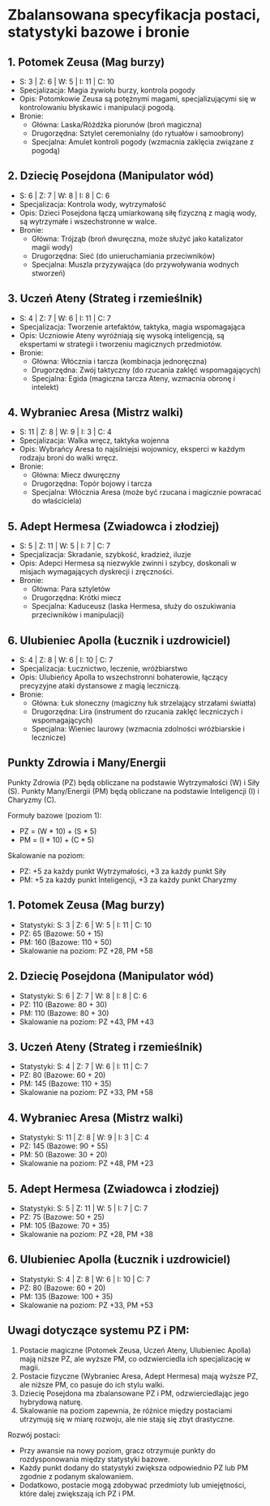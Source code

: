 # Zbalansowana specyfikacja postaci, statystyki bazowe i bronie

## 1. Potomek Zeusa (Mag burzy)
- S: 3 | Z: 6 | W: 5 | I: 11 | C: 10
- Specjalizacja: Magia żywiołu burzy, kontrola pogody
- Opis: Potomkowie Zeusa są potężnymi magami, specjalizującymi się w kontrolowaniu błyskawic i manipulacji pogodą.
- Bronie:
  * Główna: Laska/Różdżka piorunów (broń magiczna)
  * Drugorzędna: Sztylet ceremonialny (do rytuałów i samoobrony)
  * Specjalna: Amulet kontroli pogody (wzmacnia zaklęcia związane z pogodą)

## 2. Dziecię Posejdona (Manipulator wód)
- S: 6 | Z: 7 | W: 8 | I: 8 | C: 6
- Specjalizacja: Kontrola wody, wytrzymałość
- Opis: Dzieci Posejdona łączą umiarkowaną siłę fizyczną z magią wody, są wytrzymałe i wszechstronne w walce.
- Bronie:
  * Główna: Trójząb (broń dwuręczna, może służyć jako katalizator magii wody)
  * Drugorzędna: Sieć (do unieruchamiania przeciwników)
  * Specjalna: Muszla przyzywająca (do przywoływania wodnych stworzeń)

## 3. Uczeń Ateny (Strateg i rzemieślnik)
- S: 4 | Z: 7 | W: 6 | I: 11 | C: 7
- Specjalizacja: Tworzenie artefaktów, taktyka, magia wspomagająca
- Opis: Uczniowie Ateny wyróżniają się wysoką inteligencją, są ekspertami w strategii i tworzeniu magicznych przedmiotów.
- Bronie:
  * Główna: Włócznia i tarcza (kombinacja jednoręczna)
  * Drugorzędna: Zwój taktyczny (do rzucania zaklęć wspomagających)
  * Specjalna: Egida (magiczna tarcza Ateny, wzmacnia obronę i intelekt)

## 4. Wybraniec Aresa (Mistrz walki)
- S: 11 | Z: 8 | W: 9 | I: 3 | C: 4
- Specjalizacja: Walka wręcz, taktyka wojenna
- Opis: Wybrańcy Aresa to najsilniejsi wojownicy, eksperci w każdym rodzaju broni do walki wręcz.
- Bronie:
  * Główna: Miecz dwuręczny
  * Drugorzędna: Topór bojowy i tarcza
  * Specjalna: Włócznia Aresa (może być rzucana i magicznie powracać do właściciela)

## 5. Adept Hermesa (Zwiadowca i złodziej)
- S: 5 | Z: 11 | W: 5 | I: 7 | C: 7
- Specjalizacja: Skradanie, szybkość, kradzież, iluzje
- Opis: Adepci Hermesa są niezwykle zwinni i szybcy, doskonali w misjach wymagających dyskrecji i zręczności.
- Bronie:
  * Główna: Para sztyletów
  * Drugorzędna: Krótki miecz
  * Specjalna: Kaduceusz (laska Hermesa, służy do oszukiwania przeciwników i manipulacji)

## 6. Ulubieniec Apolla (Łucznik i uzdrowiciel)
- S: 4 | Z: 8 | W: 6 | I: 10 | C: 7
- Specjalizacja: Łucznictwo, leczenie, wróżbiarstwo
- Opis: Ulubieńcy Apolla to wszechstronni bohaterowie, łączący precyzyjne ataki dystansowe z magią leczniczą.
- Bronie:
  * Główna: Łuk słoneczny (magiczny łuk strzelający strzałami światła)
  * Drugorzędna: Lira (instrument do rzucania zaklęć leczniczych i wspomagających)
  * Specjalna: Wieniec laurowy (wzmacnia zdolności wróżbiarskie i lecznicze)



## Punkty Zdrowia i Many/Energii

Punkty Zdrowia (PZ) będą obliczane na podstawie Wytrzymałości (W) i Siły (S).
Punkty Many/Energii (PM) będą obliczane na podstawie Inteligencji (I) i Charyzmy (C).

Formuły bazowe (poziom 1):
- PZ = (W * 10) + (S * 5)
- PM = (I * 10) + (C * 5)

Skalowanie na poziom:
- PZ: +5 za każdy punkt Wytrzymałości, +3 za każdy punkt Siły
- PM: +5 za każdy punkt Inteligencji, +3 za każdy punkt Charyzmy

## 1. Potomek Zeusa (Mag burzy)
- Statystyki: S: 3 | Z: 6 | W: 5 | I: 11 | C: 10
- PZ: 65 (Bazowe: 50 + 15)
- PM: 160 (Bazowe: 110 + 50)
- Skalowanie na poziom: PZ +28, PM +58

## 2. Dziecię Posejdona (Manipulator wód)
- Statystyki: S: 6 | Z: 7 | W: 8 | I: 8 | C: 6
- PZ: 110 (Bazowe: 80 + 30)
- PM: 110 (Bazowe: 80 + 30)
- Skalowanie na poziom: PZ +43, PM +43

## 3. Uczeń Ateny (Strateg i rzemieślnik)
- Statystyki: S: 4 | Z: 7 | W: 6 | I: 11 | C: 7
- PZ: 80 (Bazowe: 60 + 20)
- PM: 145 (Bazowe: 110 + 35)
- Skalowanie na poziom: PZ +33, PM +58

## 4. Wybraniec Aresa (Mistrz walki)
- Statystyki: S: 11 | Z: 8 | W: 9 | I: 3 | C: 4
- PZ: 145 (Bazowe: 90 + 55)
- PM: 50 (Bazowe: 30 + 20)
- Skalowanie na poziom: PZ +48, PM +23

## 5. Adept Hermesa (Zwiadowca i złodziej)
- Statystyki: S: 5 | Z: 11 | W: 5 | I: 7 | C: 7
- PZ: 75 (Bazowe: 50 + 25)
- PM: 105 (Bazowe: 70 + 35)
- Skalowanie na poziom: PZ +28, PM +38

## 6. Ulubieniec Apolla (Łucznik i uzdrowiciel)
- Statystyki: S: 4 | Z: 8 | W: 6 | I: 10 | C: 7
- PZ: 80 (Bazowe: 60 + 20)
- PM: 135 (Bazowe: 100 + 35)
- Skalowanie na poziom: PZ +33, PM +53

## Uwagi dotyczące systemu PZ i PM:

1. Postacie magiczne (Potomek Zeusa, Uczeń Ateny, Ulubieniec Apolla) mają niższe PZ, ale wyższe PM, co odzwierciedla ich specjalizację w magii.
2. Postacie fizyczne (Wybraniec Aresa, Adept Hermesa) mają wyższe PZ, ale niższe PM, co pasuje do ich stylu walki.
3. Dziecię Posejdona ma zbalansowane PZ i PM, odzwierciedlając jego hybrydową naturę.
4. Skalowanie na poziom zapewnia, że różnice między postaciami utrzymują się w miarę rozwoju, ale nie stają się zbyt drastyczne.

Rozwój postaci:
- Przy awansie na nowy poziom, gracz otrzymuje punkty do rozdysponowania między statystyki bazowe.
- Każdy punkt dodany do statystyki zwiększa odpowiednio PZ lub PM zgodnie z podanym skalowaniem.
- Dodatkowo, postacie mogą zdobywać przedmioty lub umiejętności, które dalej zwiększają ich PZ i PM.

